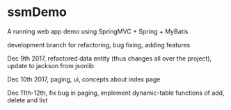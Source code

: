 # ssmDemo

A running web app demo using SpringMVC + Spring + MyBatis

development branch for refactoring, bug fixing, adding features

Dec 9th 2017, refactored data entity (thus changes all over the project), update to jackson from jsonlib

Dec 10th 2017, paging, ui, concepts about index page

Dec 11th-12th, fix bug in paging, implement dynamic-table functions of add, delete and list